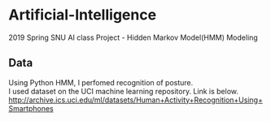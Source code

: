 # Artificial-Intelligence
2019 Spring SNU AI class Project - Hidden Markov Model(HMM) Modeling

Data
-------
Using Python HMM, I perfomed recognition of posture.</br>
I used dataset on the UCI machine learning repository. Link is below.</br>
http://archive.ics.uci.edu/ml/datasets/Human+Activity+Recognition+Using+Smartphones

